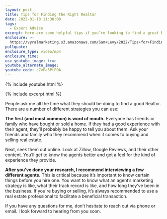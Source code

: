 ```yaml
---
layout: post
title: Tips for Finding the Right Realtor
date: 2022-01-18 11:30:00
tags:
  - Expert Advice
excerpt: Here are some helpful tips if you’re looking to find a great Realtor to hire.
enclosure: >-
  https://vyralmarketing.s3.amazonaws.com/Sam+Levy/2022/Tips+for+Finding+the+Right+Realtor.mp4
pullquote:
enclosure_type: video/mp4
enclosure_time:
use_youtube_image: true
youtube_alternate_image:
youtube_code: c7vFa3PtFOA
---
```

{% include youtube.html %}

{% include excerpt.html %}

People ask me all the time what they should be doing to find a good Realtor. There are a number of different strategies you can use:

**The first (and most common) is word of mouth.** Everyone has friends or family who have bought or sold a home. If they had a good experience with their agent, they’ll probably be happy to tell you about them. Ask your friends and family who they recommend when it comes to buying and selling real estate.

Next, seek them out online. Look at Zillow, Google Reviews, and their other content. You’ll get to know the agents better and get a feel for the kind of experience they provide.

**After you’ve done your research, I recommend interviewing a few different agents.** This is critical because it’s important to know certain things before you hire one. You want to know what an agent’s marketing strategy is like, what their track record is like, and how long they’ve been in the business. If you're buying or selling, it’s always recommended to use a real estate professional to facilitate a beneficial transaction.

If you have any questions for me, don’t hesitate to reach out via phone or email. I look forward to hearing from you soon.
